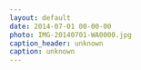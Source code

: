 ```yaml
---
layout: default
date: 2014-07-01 00-00-00
photo: IMG-20140701-WA0000.jpg
caption_header: unknown
caption: unknown
---
```

